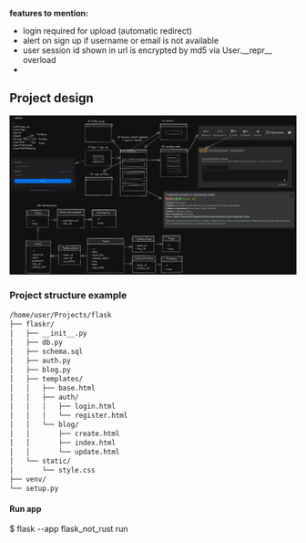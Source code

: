 
**features to mention:**
* login required for upload (automatic redirect)
* alert on sign up if username or email is not available
* user session id shown in url is encrypted by md5 via User.\_\_repr__ overload
* 

## Project design

![design.jpg](https://raw.githubusercontent.com/BubbleNeumann/flask-not-rust/master/design.jpg)

### Project structure example

```
/home/user/Projects/flask
├── flaskr/
│   ├── __init__.py
│   ├── db.py
│   ├── schema.sql
│   ├── auth.py
│   ├── blog.py
│   ├── templates/
│   │   ├── base.html
│   │   ├── auth/
│   │   │   ├── login.html
│   │   │   └── register.html
│   │   └── blog/
│   │       ├── create.html
│   │       ├── index.html
│   │       └── update.html
│   └── static/
│       └── style.css
├── venv/
└── setup.py
```

#### Run app

$ flask --app flask_not_rust run
